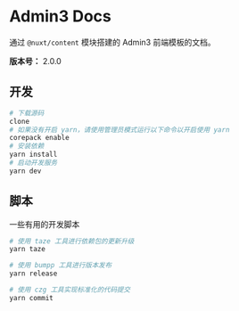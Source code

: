 # Admin3 Docs

通过 `@nuxt/content` 模块搭建的 Admin3 前端模板的文档。

**版本号：**
2.0.0

## 开发
```sh
# 下载源码
clone
# 如果没有开启 yarn，请使用管理员模式运行以下命令以开启使用 yarn
corepack enable
# 安装依赖
yarn install
# 启动开发服务
yarn dev
```

## 脚本

一些有用的开发脚本

```sh
# 使用 taze 工具进行依赖包的更新升级
yarn taze

# 使用 bumpp 工具进行版本发布
yarn release

# 使用 czg 工具实现标准化的代码提交
yarn commit
```
